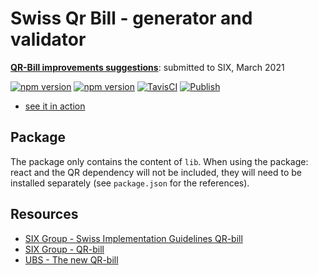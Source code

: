 # Swiss Qr Bill - generator and validator

**[QR-Bill improvements suggestions](https://github.com/Nexysweb/qrbill/blob/master/suggestions.md)**: submitted to SIX, March 2021

[![npm version](https://badge.fury.io/js/%40nexys%2Fqrbill.svg)](https://www.npmjs.com/package/@nexys/qrbill)
[![npm version](https://img.shields.io/npm/v/@nexys/qrbill.svg)](https://www.npmjs.com/package/@nexys/qrbill)
[![TavisCI](https://travis-ci.com/Nexysweb/qrbill.svg?branch=master)](https://travis-ci.com/Nexysweb/qrbill)
[![Publish](https://github.com/Nexysweb/qrbill/actions/workflows/publish.yml/badge.svg)](https://github.com/Nexysweb/qrbill/actions/workflows/publish.yml)


* [see it in action](https://nexysweb.github.io/qrbill)

## Package

The package only contains the content of `lib`. When using the package: react and the QR dependency will not be included, they will need to be installed separately (see `package.json` for the references).

## Resources

* [SIX Group - Swiss Implementation Guidelines QR-bill](https://www.paymentstandards.ch/dam/downloads/ig-qr-bill-en.pdf)
* [SIX Group - QR-bill](https://www.six-group.com/interbank-clearing/en/home/standardization/payment-slips.html)
* [UBS - The new QR-bill](https://www.ubs.com/ch/en/swissbank/corporates/cash-management/zv-migration/payment-slips.html)

